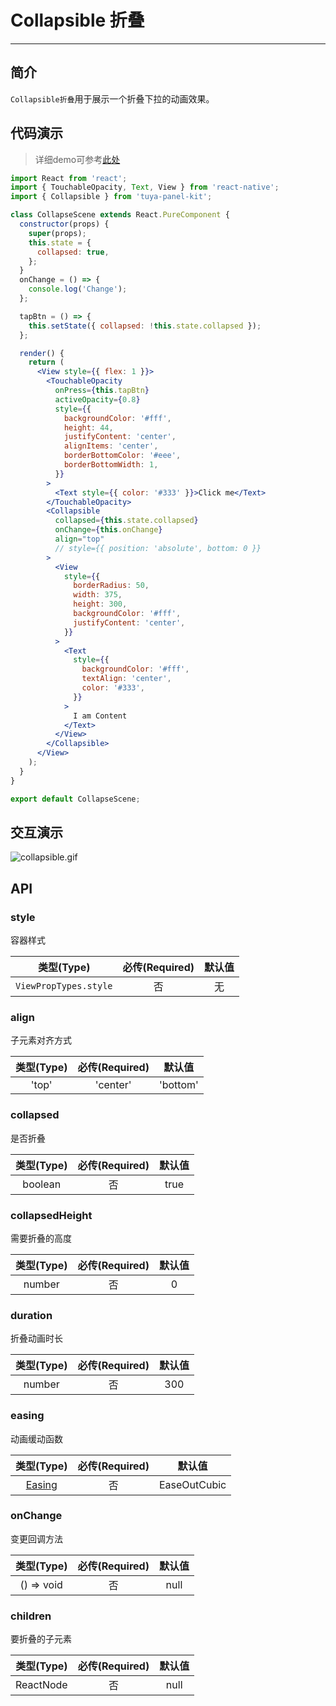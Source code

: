# Collapsible 折叠

---


<a name="e05dce83"></a>
## 简介

`Collapsible折叠`用于展示一个折叠下拉的动画效果。


<a name="da441097"></a>
## 代码演示

> 详细demo可参考[此处](https://github.com/tuya/tuya-panel-kit/tree/master/example/src/scenes)


```jsx
import React from 'react';
import { TouchableOpacity, Text, View } from 'react-native';
import { Collapsible } from 'tuya-panel-kit';

class CollapseScene extends React.PureComponent {
  constructor(props) {
    super(props);
    this.state = {
      collapsed: true,
    };
  }
  onChange = () => {
    console.log('Change');
  };

  tapBtn = () => {
    this.setState({ collapsed: !this.state.collapsed });
  };

  render() {
    return (
      <View style={{ flex: 1 }}>
        <TouchableOpacity
          onPress={this.tapBtn}
          activeOpacity={0.8}
          style={{
            backgroundColor: '#fff',
            height: 44,
            justifyContent: 'center',
            alignItems: 'center',
            borderBottomColor: '#eee',
            borderBottomWidth: 1,
          }}
        >
          <Text style={{ color: '#333' }}>Click me</Text>
        </TouchableOpacity>
        <Collapsible
          collapsed={this.state.collapsed}
          onChange={this.onChange}
          align="top"
          // style={{ position: 'absolute', bottom: 0 }}
        >
          <View
            style={{
              borderRadius: 50,
              width: 375,
              height: 300,
              backgroundColor: '#fff',
              justifyContent: 'center',
            }}
          >
            <Text
              style={{
                backgroundColor: '#fff',
                textAlign: 'center',
                color: '#333',
              }}
            >
              I am Content
            </Text>
          </View>
        </Collapsible>
      </View>
    );
  }
}

export default CollapseScene;
```

## 交互演示

![collapsible.gif](https://airtake-public-data.oss-cn-hangzhou.aliyuncs.com/fe-static/tuya-docs/2a81cd4d-76d0-4c02-abf9-8ad7b1d80004.gif)

<a name="API"></a>
## API

<a name="style"></a>
### style

容器样式

| 类型(Type) | 必传(Required) | 默认值 |
| :---: | :---: | :---: |
| `ViewPropTypes.style` | 否 | 无 |


<a name="align"></a>
### align

子元素对齐方式

| 类型(Type) | 必传(Required) | 默认值 |
| :---: | :---: | :---: |
| 'top' | 'center' | 'bottom' | 否 | top |


<a name="contentStyle"></a>
### collapsed

是否折叠


| 类型(Type) | 必传(Required) | 默认值 |
| :---: | :---: | :---: |
| boolean | 否 | true |



<a name="background"></a>
### collapsedHeight

需要折叠的高度


| 类型(Type) | 必传(Required) | 默认值 |
| :---: | :---: | :---: |
| number | 否 | 0 |



<a name="wmGp9"></a>
### duration

折叠动画时长


| 类型(Type) | 必传(Required) | 默认值 |
| :---: | :---: | :---: |
| number | 否 | 300 |


<a name="V5yQI"></a>
### easing

动画缓动函数


| 类型(Type) | 必传(Required) | 默认值 |
| :---: | :---: | :---: |
| [Easing](https://facebook.github.io/react-native/docs/easing) | 否 | EaseOutCubic |


<a name="bIEJl"></a>
### onChange

变更回调方法


| 类型(Type) | 必传(Required) | 默认值 |
| :---: | :---: | :---: |
| () => void | 否 | null |


<a name="0Ulew"></a>
### children

要折叠的子元素


| 类型(Type) | 必传(Required) | 默认值 |
| :---: | :---: | :---: |
| ReactNode | 否 | null |
